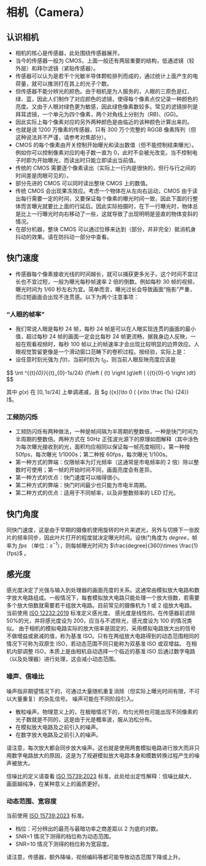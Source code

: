 # 相机（Camera）

## 认识相机

-   相机的核心是传感器，此处围绕传感器展开。
-   当今的传感器一般为 CMOS，上面一般还有两层重要的结构，低通滤镜（较外层）和拜尔滤镜（紧贴传感器）。
-   传感器可以认为是若干个光敏半导体颗粒排列而成的，通过统计上面产生的电荷量，就可以推测打在其上的光子个数。
-   但传感器不能分辨光的颜色。由于相机是为人服务的，人眼的三原色是红、绿、蓝，因此人们制作了对应颜色的滤镜，使得每个像素点仅记录一种颜色的亮度。又由于人眼对绿色更为敏感，因此绿色像素数较多。常见的滤镜排列是拜耳滤镜，一个单元为四个像素，两个对角线上分别为（RB)、(GG)。
-   因此实际上每个像素对应的另外两种颜色是由临近的该种颜色计算出来的。
-   也就是说 1200 万像素的传感器，只有 300 万个完整的 RGGB 像素阵列（但这种说法并不严谨，请参考对焦部分）。
-   CMOS 的每个像素由开关控制开始曝光和读出数值（但不能控制结束曝光）。例如你可以控制像素对应的电子数一直为 0，此时不会被光改变。当不控制电子时即为开始曝光，而读出时只能立即读出当前值。
-   传统的 CMOS 需要逐个像素读出（实际上一行内是很快的，但行与行之间的时间差是肉眼可见的）。
-   部分先进的 CMOS 可以同时读出整块 CMOS 上的数值。
-   传统 CMOS 会出现果冻效应。考虑一个物体在从左向右运动，CMOS 由于读出每行需要一定的时间，又要保证每个像素的曝光时间一致，因此下面的行整体而言曝光就要比上面的行延后。因此实际拍摄时，在下一行曝光时，物体总是比上一行曝光时向右移动了一些，这就导致了出现明明是竖直的物体变斜的情况。
-   在部分机器，整块 CMOS 可以通过位移来达到（部分，并非完全）抵消机身抖动的效果。请在防抖动一部分中查看。

## 快门速度

-   传感器每个像素接收光线的时间越长，就可以捕获更多光子。这个时间不宜过长也不宜过短，一般为曝光每秒帧速率 2 倍的倒数。例如每秒 30 帧的视频，曝光时间为 1/60 秒左右为宜。简单而言，曝光过长会导致画面“拖影”严重，而过短画面会出现不连贯感。以下为两个注意事项：

### “人眼的帧率”

-   我们常说人眼是每秒 24 帧，每秒 24 帧是可以在人眼实现连贯的画面的最小值，超过每秒 24 帧的画面一定会比每秒 24 帧更流畅，据我身边人反映，一般在观看视频时，每秒 100 帧以上的帧速率才会出现比较明显的边界效应。人眼视觉暂留更像是一个滑动窗口范畴下的卷积过程。按经验，实际上是：
-   设任意时刻光强为 $f\left ( t \right )$，当前时刻为 ${t}_{0}$，则当前人眼反映亮度应该是

$$ \int ^{{t}_{0}}_{{t}_{0}-1s/24} {f\left ( {t} \right )g\left ( {{t}\{0}-t} \right )dt} $$

其中 $g (x)$ 在 $[ 0, 1s/24 ]$ 上单调递减，且 $g ({x})\to 0 ( {x\to \frac {1s} {24}} )$。

### 工频防闪烁

-   工频防闪烁有两种做法，一种是帧间隔为半周期的整数倍，一种是快门时间为半周期的整数倍。两种方式在 50Hz 正弦波光源下的原理如图解释（其中涂色为每次曝光接收到的光，面积均应相同以保证每一帧亮度相同）。第一种按 50fps，每次曝光 1/1000s；第二种按 60fps，每次曝光 1/100s。
-   第一种方式的弊端：仅限帧率为灯光频率（这通常是市电频率的 2 倍）除以整数时可使用；第一帧的开始时间不同，画面亮度会有差异。
-   第一种方式的优点：快门速度可以缩得很小。
-   第二种方式的弊端：快门时间最少也只能为市电半周期。
-   第二种方式的优点：适用于不同帧率，以及非整数频率的 LED 灯光。

## 快门角度

同快门速度，这是由于早期的摄像机使用旋转的叶片来遮光，另外与切换下一张胶片的频率同步，因此叶片打开的程度就决定曝光时间。设快门角度为 $degree$，帧率为 $fps$ （单位：$s^{-1}$），则每帧曝光时间为
$\frac{degree}{360}\times \frac{1}{fps}$ 。

## 感光度

感光度决定了光强与输入到处理器的画面亮度的关系。这通常由模拟放大电路和数字放大电路组成。一般情况下，每套模拟放大电路只能处理一个放大倍数，若需要多个放大倍数就需要若干组放大电路。目前常见的摄像机为 1 或 2 组放大电路。
当前使用 [ISO 12232:2019](https://www.iso.org/standard/73758.html) 标准定义感光度。
感光度是线性的。在传感器前滤除 50%的光，并将感光度设为 200，应当与不滤除光，感光度设为 100 的情况类似。
由于相机的模拟电路实际的放大倍率是固定的，采用模拟电路放大出的信号不做增益或衰减的值，称为基准 ISO。只有在两组放大电路得到的动态范围相同的情况下可称为双原生 ISO，若动态范围不同只能称为双基准 ISO 或双增益。
在相机内部调整 ISO，本质上是由相机自动选择一个临近的基准 ISO 后通过数字电路（以及处理器）进行处理，这会减小动态范围。

### 噪声、信噪比

噪声指非期望情况下的，可通过大量随机重复消除（但实际上曝光时间有限，不可以大量重复）的杂乱信号。
噪声可能在不同阶段引入。

-   散粒噪声。物理意义上的，在极暗情况下的，均匀光照也可能出现不同像素的光子数就是不同的，这是由于光是概率波，服从泊松分布。
-   在模拟放大电路及之前引入的噪声。
-   在数字放大电路及之前引入的噪声。

请注意，每次放大都会同步放大噪声。这也就是使用两套模拟电路进行放大而非只用数字电路放大的原因，这是为了规避模拟放大电路本身和模数转换过程产生的噪声被放大。

信噪比的定义请查看 [ISO 15739:2023](https://www.iso.org/standard/82233.html) 标准，此处给出定性解释：信噪比越大，画面越纯净，在某种意义上的画质更好。

### 动态范围、宽容度

当前使用 [ISO 15739:2023](https://www.iso.org/standard/82233.html) 标准。

-   档位：可分辨出的最亮与最暗功率之商差距以 2 为底的对数。
-   SNR=1 情况下测得的档位称为动态范围。
-   SNR=10 情况下测得的档位称为宽容度。

请注意，传感器，额外降噪，视频编码等都可能导致动态范围下降或上升。
